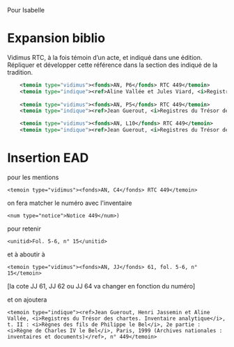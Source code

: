 Pour Isabelle

# Expansion biblio

Vidimus RTC, à la fois témoin d’un acte, et indiqué dans une édition. Répliquer et développer cette référence dans la section des indiqué de la tradition. 

```xml
    <temoin type="vidimus"><fonds>AN, P6</fonds> RTC 449</temoin>
    <temoin type="indique"><ref>Aline Vallée et Jules Viard, <i>Registres du Trésor des chartes. Inventaire analytique</i>, t. III : <i>Règne de Philippe de Valois</i>, 3 vol., Paris, 1978-1984 (Archives nationales : inventaires et documents)</ref>, n° 449</temoin>
    
    <temoin type="vidimus"><fonds>AN, P5</fonds> RTC 449</temoin>
    <temoin type="indique"><ref>Jean Guerout, <i>Registres du Trésor des chartes. Inventaire analytique</i>, t. II : <i>Règnes des fils de Philippe le Bel</i>, 2e partie : <i>Règnes de Louis X le Hutin et de Philippe V le Long</i>, dir. Robert Fawtier, Paris, 1966 (Archives nationales : inventaires et documents)</ref>, n° 449</temoin>

    <temoin type="vidimus"><fonds>AN, L10</fonds> RTC 449</temoin>
    <temoin type="indique"><ref>Jean Guerout, <i>Registres du Trésor des chartes. Inventaire analytique</i>, t. II : <i>Règnes des fils de Philippe le Bel</i>, 2e partie : <i>Règnes de Louis X le Hutin et de Philippe V le Long</i>, dir. Robert Fawtier, Paris, 1966 (Archives nationales : inventaires et documents)</ref>, n° 449</temoin>
```

# Insertion EAD

pour les mentions

    <temoin type="vidimus"><fonds>AN, C4</fonds> RTC 449</temoin>

on fera matcher le numéro avec l'inventaire 

    <num type="notice">Notice 449</num>) 

pour retenir 

    <unitid>Fol. 5-6, n° 15</unitid> 

et à aboutir à 

    <temoin type="vidimus"><fonds>AN, JJ</fonds> 61, fol. 5-6, n° 15</temoin> 
    
[la cote JJ 61, JJ 62 ou JJ 64 va changer en fonction du numéro]

et on ajoutera

    <temoin type="indique"><ref>Jean Guerout, Henri Jassemin et Aline Vallée, <i>Registres du Trésor des chartes. Inventaire analytique</i>, t. II : <i>Règnes des fils de Philippe le Bel</i>, 2e partie : <i>Règne de Charles IV le Bel</i>, Paris, 1999 (Archives nationales : inventaires et documents)</ref>, n° 449</temoin>
